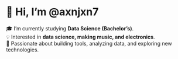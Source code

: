 # 👋 Hi, I’m @axnjxn7

🎓 I’m currently studying **Data Science (Bachelor’s)**.  
💡 Interested in **data science, making music, and electronics**.  
🚀 Passionate about building tools, analyzing data, and exploring new technologies.


  

